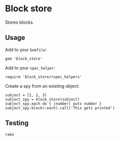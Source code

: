# Block store

Stores blocks.

## Usage

Add to your `Gemfile`:

    gem 'block_store'

Add to your `spec_helper`:

    require 'block_store/rspec_helpers'

Create a spy from an existing object:

    subject = [1, 2, 3]
    subject_spy = block_store(subject)
    subject_spy.each do { |number| puts number }
    subject_spy.block(:each).call('This gets printed')

## Testing

    rake
